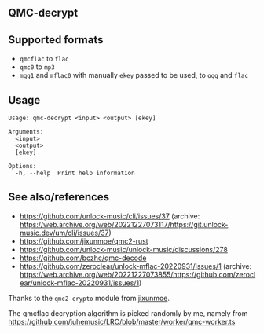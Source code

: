 QMC-decrypt
---
## Supported formats
- `qmcflac` to `flac`
- `qmc0` to `mp3`
- `mgg1` and `mflac0` with manually `ekey` passed to be used, to `ogg` and `flac`
  
## Usage
```
Usage: qmc-decrypt <input> <output> [ekey]

Arguments:
  <input>   
  <output>  
  [ekey]    

Options:
  -h, --help  Print help information
```

## See also/references
- https://github.com/unlock-music/cli/issues/37 (archive: https://web.archive.org/web/20221227073117/https://git.unlock-music.dev/um/cli/issues/37)
- https://github.com/jixunmoe/qmc2-rust
- https://github.com/unlock-music/unlock-music/discussions/278
- https://github.com/bczhc/qmc-decode
- https://github.com/zeroclear/unlock-mflac-20220931/issues/1 (archive: https://web.archive.org/web/20221227073855/https://github.com/zeroclear/unlock-mflac-20220931/issues/1)

Thanks to the `qmc2-crypto` module from [jixunmoe](https://github.com/jixunmoe).

The qmcflac decryption algorithm is picked randomly by me,
namely from https://github.com/juhemusic/LRC/blob/master/worker/qmc-worker.ts
